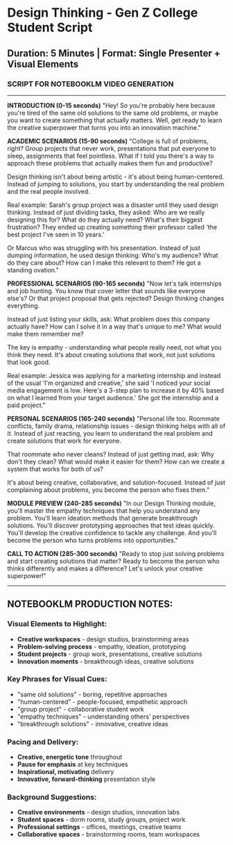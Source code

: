 # Design Thinking - Gen Z College Student Script

## Duration: 5 Minutes | Format: Single Presenter + Visual Elements

### SCRIPT FOR NOTEBOOKLM VIDEO GENERATION

---

**INTRODUCTION (0-15 seconds)**
"Hey! So you're probably here because you're tired of the same old solutions to the same old problems, or maybe you want to create something that actually matters. Well, get ready to learn the creative superpower that turns you into an innovation machine."

**ACADEMIC SCENARIOS (15-90 seconds)**
"College is full of problems, right? Group projects that never work, presentations that put everyone to sleep, assignments that feel pointless. What if I told you there's a way to approach these problems that actually makes them fun and productive?

Design thinking isn't about being artistic - it's about being human-centered. Instead of jumping to solutions, you start by understanding the real problem and the real people involved.

Real example: Sarah's group project was a disaster until they used design thinking. Instead of just dividing tasks, they asked: Who are we really designing this for? What do they actually need? What's their biggest frustration? They ended up creating something their professor called 'the best project I've seen in 10 years.'

Or Marcus who was struggling with his presentation. Instead of just dumping information, he used design thinking: Who's my audience? What do they care about? How can I make this relevant to them? He got a standing ovation."

**PROFESSIONAL SCENARIOS (90-165 seconds)**
"Now let's talk internships and job hunting. You know that cover letter that sounds like everyone else's? Or that project proposal that gets rejected? Design thinking changes everything.

Instead of just listing your skills, ask: What problem does this company actually have? How can I solve it in a way that's unique to me? What would make them remember me?

The key is empathy - understanding what people really need, not what you think they need. It's about creating solutions that work, not just solutions that look good.

Real example: Jessica was applying for a marketing internship and instead of the usual 'I'm organized and creative,' she said 'I noticed your social media engagement is low. Here's a 3-step plan to increase it by 40% based on what I learned from your target audience.' She got the internship and a paid project."

**PERSONAL SCENARIOS (165-240 seconds)**
"Personal life too. Roommate conflicts, family drama, relationship issues - design thinking helps with all of it. Instead of just reacting, you learn to understand the real problem and create solutions that work for everyone.

That roommate who never cleans? Instead of just getting mad, ask: Why don't they clean? What would make it easier for them? How can we create a system that works for both of us?

It's about being creative, collaborative, and solution-focused. Instead of just complaining about problems, you become the person who fixes them."

**MODULE PREVIEW (240-285 seconds)**
"In our Design Thinking module, you'll master the empathy techniques that help you understand any problem. You'll learn ideation methods that generate breakthrough solutions. You'll discover prototyping approaches that test ideas quickly. You'll develop the creative confidence to tackle any challenge. And you'll become the person who turns problems into opportunities."

**CALL TO ACTION (285-300 seconds)**
"Ready to stop just solving problems and start creating solutions that matter? Ready to become the person who thinks differently and makes a difference? Let's unlock your creative superpower!"

---

## NOTEBOOKLM PRODUCTION NOTES:

### Visual Elements to Highlight:
- **Creative workspaces** - design studios, brainstorming areas
- **Problem-solving process** - empathy, ideation, prototyping
- **Student projects** - group work, presentations, creative solutions
- **Innovation moments** - breakthrough ideas, creative solutions

### Key Phrases for Visual Cues:
- "same old solutions" - boring, repetitive approaches
- "human-centered" - people-focused, empathetic approach
- "group project" - collaborative student work
- "empathy techniques" - understanding others' perspectives
- "breakthrough solutions" - innovative, creative ideas

### Pacing and Delivery:
- **Creative, energetic tone** throughout
- **Pause for emphasis** at key techniques
- **Inspirational, motivating** delivery
- **Innovative, forward-thinking** presentation style

### Background Suggestions:
- **Creative environments** - design studios, innovation labs
- **Student spaces** - dorm rooms, study groups, project work
- **Professional settings** - offices, meetings, creative teams
- **Collaborative spaces** - brainstorming rooms, team workspaces




